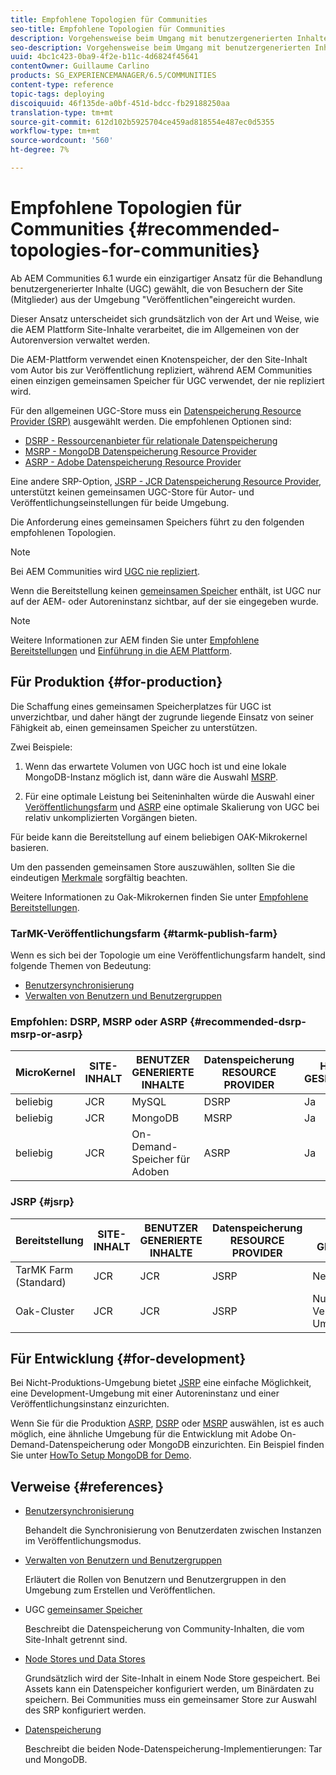 ```yaml
---
title: Empfohlene Topologien für Communities
seo-title: Empfohlene Topologien für Communities
description: Vorgehensweise beim Umgang mit benutzergenerierten Inhalten (UGC)
seo-description: Vorgehensweise beim Umgang mit benutzergenerierten Inhalten (UGC)
uuid: 4bc1c423-0ba9-4f2e-b11c-4d6824f45641
contentOwner: Guillaume Carlino
products: SG_EXPERIENCEMANAGER/6.5/COMMUNITIES
content-type: reference
topic-tags: deploying
discoiquuid: 46f135de-a0bf-451d-bdcc-fb29188250aa
translation-type: tm+mt
source-git-commit: 612d102b5925704ce459ad818554e487ec0d5355
workflow-type: tm+mt
source-wordcount: '560'
ht-degree: 7%

---
```



# Empfohlene Topologien für Communities {#recommended-topologies-for-communities}

Ab AEM Communities 6.1 wurde ein einzigartiger Ansatz für die Behandlung benutzergenerierter Inhalte (UGC) gewählt, die von Besuchern der Site (Mitglieder) aus der Umgebung &quot;Veröffentlichen&quot;eingereicht wurden.

Dieser Ansatz unterscheidet sich grundsätzlich von der Art und Weise, wie die AEM Plattform Site-Inhalte verarbeitet, die im Allgemeinen von der Autorenversion verwaltet werden.

Die AEM-Plattform verwendet einen Knotenspeicher, der den Site-Inhalt vom Autor bis zur Veröffentlichung repliziert, während AEM Communities einen einzigen gemeinsamen Speicher für UGC verwendet, der nie repliziert wird.

Für den allgemeinen UGC-Store muss ein [Datenspeicherung Resource Provider (SRP)](working-with-srp.md) ausgewählt werden. Die empfohlenen Optionen sind:

* [DSRP - Ressourcenanbieter für relationale Datenspeicherung](dsrp.md)
* [MSRP - MongoDB Datenspeicherung Resource Provider](msrp.md)
* [ASRP - Adobe Datenspeicherung Resource Provider](asrp.md)

Eine andere SRP-Option, [JSRP - JCR Datenspeicherung Resource Provider](jsrp.md), unterstützt keinen gemeinsamen UGC-Store für Autor- und Veröffentlichungseinstellungen für beide Umgebung.

Die Anforderung eines gemeinsamen Speichers führt zu den folgenden empfohlenen Topologien.

>[!NOTE]
>
>Bei AEM Communities wird [UGC nie repliziert](working-with-srp.md#ugc-never-replicated).
>
>Wenn die Bereitstellung keinen [gemeinsamen Speicher](working-with-srp.md) enthält, ist UGC nur auf der AEM- oder Autoreninstanz sichtbar, auf der sie eingegeben wurde.


>[!NOTE]
>
>Weitere Informationen zur AEM finden Sie unter [Empfohlene Bereitstellungen](../../help/sites-deploying/recommended-deploys.md) und [Einführung in die AEM Plattform](../../help/sites-deploying/data-store-config.md).

## Für Produktion {#for-production}

Die Schaffung eines gemeinsamen Speicherplatzes für UGC ist unverzichtbar, und daher hängt der zugrunde liegende Einsatz von seiner Fähigkeit ab, einen gemeinsamen Speicher zu unterstützen.

Zwei Beispiele:

1. Wenn das erwartete Volumen von UGC hoch ist und eine lokale MongoDB-Instanz möglich ist, dann wäre die Auswahl [MSRP](msrp.md).

1. Für eine optimale Leistung bei Seiteninhalten würde die Auswahl einer [Veröffentlichungsfarm](../../help/sites-deploying/recommended-deploys.md#tarmk-farm) und [ASRP](asrp.md) eine optimale Skalierung von UGC bei relativ unkomplizierten Vorgängen bieten.

Für beide kann die Bereitstellung auf einem beliebigen OAK-Mikrokernel basieren.

Um den passenden gemeinsamen Store auszuwählen, sollten Sie die eindeutigen [Merkmale](working-with-srp.md#characteristics-of-srp-options) sorgfältig beachten.

Weitere Informationen zu Oak-Mikrokernen finden Sie unter [Empfohlene Bereitstellungen](../../help/sites-deploying/recommended-deploys.md).

### TarMK-Veröffentlichungsfarm {#tarmk-publish-farm}

Wenn es sich bei der Topologie um eine Veröffentlichungsfarm handelt, sind folgende Themen von Bedeutung:

* [Benutzersynchronisierung](sync.md)
* [Verwalten von Benutzern und Benutzergruppen](users.md)

### Empfohlen: DSRP, MSRP oder ASRP {#recommended-dsrp-msrp-or-asrp}

| MicroKernel | SITE-INHALT | BENUTZER GENERIERTE INHALTE | Datenspeicherung RESOURCE PROVIDER | HÄUFIG GESPEICHERT |
|-------------|------------------------|----------------------------------|---------------------------|---------------|
| beliebig | JCR | MySQL | DSRP | Ja |
| beliebig | JCR | MongoDB | MSRP | Ja |
| beliebig | JCR | On-Demand-Speicher für Adoben | ASRP | Ja |

### JSRP {#jsrp}


| Bereitstellung | SITE-INHALT | BENUTZER GENERIERTE INHALTE | Datenspeicherung RESOURCE PROVIDER | HÄUFIG GESPEICHERT |
|----------------------|------------------------|----------------------------------|---------------------------|---------------------------------|
| TarMK Farm (Standard) | JCR | JCR | JSRP | Nein |
| Oak-Cluster | JCR | JCR | JSRP | Nur zur Veröffentlichung Umgebung |

## Für Entwicklung {#for-development}

Bei Nicht-Produktions-Umgebung bietet [JSRP](jsrp.md) eine einfache Möglichkeit, eine Development-Umgebung mit einer Autoreninstanz und einer Veröffentlichungsinstanz einzurichten.

Wenn Sie für die Produktion [ASRP](asrp.md), [DSRP](dsrp.md) oder [MSRP](msrp.md) auswählen, ist es auch möglich, eine ähnliche Umgebung für die Entwicklung mit Adobe On-Demand-Datenspeicherung oder MongoDB einzurichten. Ein Beispiel finden Sie unter [HowTo Setup MongoDB for Demo](demo-mongo.md).

## Verweise {#references}

* [Benutzersynchronisierung](sync.md)

   Behandelt die Synchronisierung von Benutzerdaten zwischen Instanzen im Veröffentlichungsmodus.

* [Verwalten von Benutzern und Benutzergruppen](users.md)

   Erläutert die Rollen von Benutzern und Benutzergruppen in den Umgebung zum Erstellen und Veröffentlichen.

* UGC [gemeinsamer Speicher](working-with-srp.md)

   Beschreibt die Datenspeicherung von Community-Inhalten, die vom Site-Inhalt getrennt sind.

* [Node Stores und Data Stores](../../help/sites-deploying/data-store-config.md)

   Grundsätzlich wird der Site-Inhalt in einem Node Store gespeichert. Bei Assets kann ein Datenspeicher konfiguriert werden, um Binärdaten zu speichern. Bei Communities muss ein gemeinsamer Store zur Auswahl des SRP konfiguriert werden.

* [Datenspeicherung](../../help/sites-deploying/storage-elements-in-aem-6.md)

   Beschreibt die beiden Node-Datenspeicherung-Implementierungen: Tar und MongoDB.
